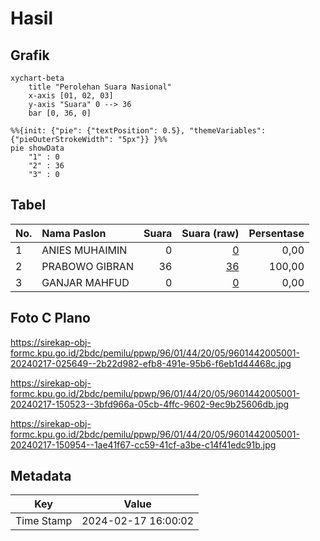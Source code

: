 # Hasil

## Grafik

```mermaid
xychart-beta
    title "Perolehan Suara Nasional"
    x-axis [01, 02, 03]
    y-axis "Suara" 0 --> 36
    bar [0, 36, 0]
```

```mermaid
%%{init: {"pie": {"textPosition": 0.5}, "themeVariables": {"pieOuterStrokeWidth": "5px"}} }%%
pie showData
    "1" : 0
    "2" : 36
    "3" : 0
```

## Tabel

| No. | Nama Paslon    | Suara | Suara (raw) | Persentase |
|:--- |:-------------- | -----:| -----------:| ----------:|
| 1   | ANIES MUHAIMIN | 0     | [0][p-1]    | 0,00       |
| 2   | PRABOWO GIBRAN | 36    | [36][p-2]   | 100,00     |
| 3   | GANJAR MAHFUD  | 0     | [0][p-3]    | 0,00       |


[p-1]: https://github.com/gigit-pemilu/pemilu-2024/blob/main/pilpres/hitung-suara/sub/96-papua-barat-daya/sub/01-sorong/sub/44-bagun/sub/2005-klakwonrit/sub/001-tps/sub/paslon-1.txt
[p-2]: https://github.com/gigit-pemilu/pemilu-2024/blob/main/pilpres/hitung-suara/sub/96-papua-barat-daya/sub/01-sorong/sub/44-bagun/sub/2005-klakwonrit/sub/001-tps/sub/paslon-2.txt
[p-3]: https://github.com/gigit-pemilu/pemilu-2024/blob/main/pilpres/hitung-suara/sub/96-papua-barat-daya/sub/01-sorong/sub/44-bagun/sub/2005-klakwonrit/sub/001-tps/sub/paslon-3.txt

## Foto C Plano

https://sirekap-obj-formc.kpu.go.id/2bdc/pemilu/ppwp/96/01/44/20/05/9601442005001-20240217-025649--2b22d982-efb8-491e-95b6-f6eb1d44468c.jpg

https://sirekap-obj-formc.kpu.go.id/2bdc/pemilu/ppwp/96/01/44/20/05/9601442005001-20240217-150523--3bfd966a-05cb-4ffc-9602-9ec9b25606db.jpg

https://sirekap-obj-formc.kpu.go.id/2bdc/pemilu/ppwp/96/01/44/20/05/9601442005001-20240217-150954--1ae41f67-cc59-41cf-a3be-c14f41edc91b.jpg


## Metadata

| Key        | Value               |
| ---------- | ------------------- |
| Time Stamp | 2024-02-17 16:00:02 |



